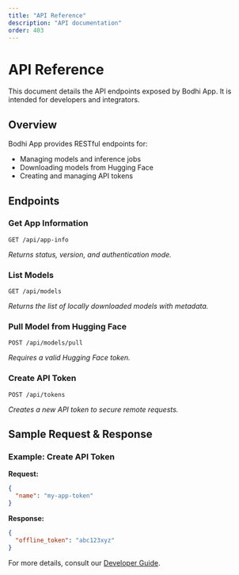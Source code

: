 ```yaml
---
title: "API Reference"
description: "API documentation"
order: 403
---
```


# API Reference

This document details the API endpoints exposed by Bodhi App. It is intended for developers and integrators.

## Overview

Bodhi App provides RESTful endpoints for:
- Managing models and inference jobs
- Downloading models from Hugging Face
- Creating and managing API tokens

## Endpoints

### Get App Information

```
GET /api/app-info
```
_Returns status, version, and authentication mode._

### List Models

```
GET /api/models
```
_Returns the list of locally downloaded models with metadata._

### Pull Model from Hugging Face

```
POST /api/models/pull
```
_Requires a valid Hugging Face token._

### Create API Token

```
POST /api/tokens
```
_Creates a new API token to secure remote requests._

## Sample Request & Response

### Example: Create API Token

**Request:**

```json
{
  "name": "my-app-token"
}
```

**Response:**

```json
{
  "offline_token": "abc123xyz"
}
```

For more details, consult our [Developer Guide](./dev/DeveloperGuide.md). 